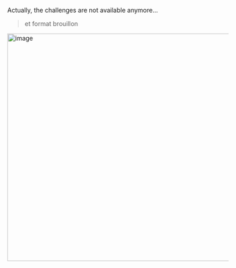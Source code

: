 Actually, the challenges are not available anymore...

> et format brouillon

<img width="519" alt="image" src="https://github.com/user-attachments/assets/f2748b7e-3446-4506-9cd5-5a1605c87414" />
